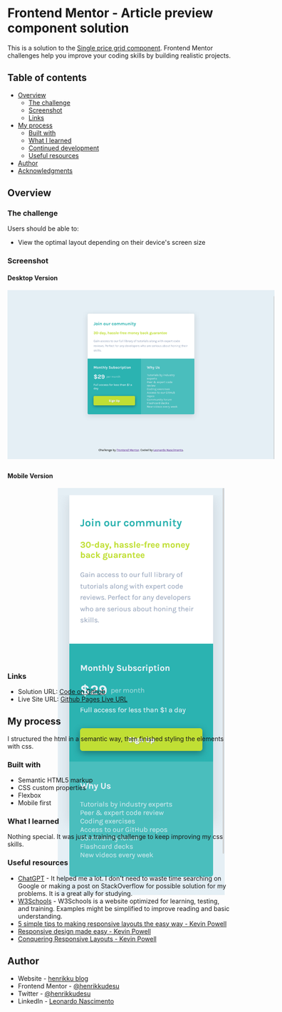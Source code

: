 # Frontend Mentor - Article preview component solution

This is a solution to the [Single price grid component](https://www.frontendmentor.io/challenges/single-price-grid-component-5ce41129d0ff452fec5abbbc). Frontend Mentor challenges help you improve your coding skills by building realistic projects.

## Table of contents

- [Overview](#overview)
  - [The challenge](#the-challenge)
  - [Screenshot](#screenshot)
  - [Links](#links)
- [My process](#my-process)
  - [Built with](#built-with)
  - [What I learned](#what-i-learned)
  - [Continued development](#continued-development)
  - [Useful resources](#useful-resources)
- [Author](#author)
- [Acknowledgments](#acknowledgments)

## Overview

### The challenge

Users should be able to:

- View the optimal layout depending on their device's screen size

### Screenshot

#### Desktop Version

  <p align="center" style="width: 600px; height: 390px"><img src="./screenshots/desktop-ver.png"></p>
  
  #### Mobile Version
  <p align="center" style="width: 600px; height: 390px"><img src="./screenshots/mobile-ver.png"></p>

### Links

- Solution URL: [Code on Github](https://github.com/henrikkudesu/single-price-grid-component/)
- Live Site URL: [Github Pages Live URL](https://henrikkudesu.github.io/single-price-grid-component/)

## My process

I structured the html in a semantic way, then finished styling the elements with css.

### Built with

- Semantic HTML5 markup
- CSS custom properties
- Flexbox
- Mobile first

### What I learned

Nothing special. It was just a training challenge to keep improving my css skills.

### Useful resources

- [ChatGPT](https://chat.openai.com) - It helped me a lot. I don't need to waste time searching on Google or making a post on StackOverflow for possible solution for my problems. It is a great ally for studying.
- [W3Schools](https://www.w3schools.com) - W3Schools is a website optimized for learning, testing, and training. Examples might be simplified to improve reading and basic understanding.
- [5 simple tips to making responsive layouts the easy way - Kevin Powell](https://www.youtube.com/watch?v=VQraviuwbzU&pp=ugMICgJwdBABGAE%3D)
- [Responsive design made easy - Kevin Powell](https://youtu.be/bn-DQCifeQQ)
- [Conquering Responsive Layouts - Kevin Powell](https://courses.kevinpowell.co/view/courses/conquering-responsive-layouts/)

## Author

- Website - [henrikku blog](https://henrikkudesu.github.io/)
- Frontend Mentor - [@henrikkudesu](https://www.frontendmentor.io/profile/henrikkudesu)
- Twitter - [@henrikkudesu](https://twitter.com/henrikkudesu)
- LinkedIn - [Leonardo Nascimento](https://www.linkedin.com/in/leonardo-henrikku/)
